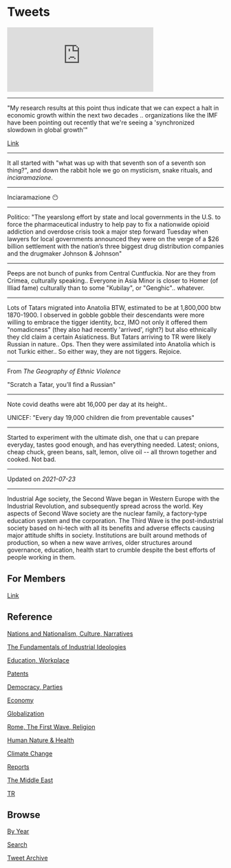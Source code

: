 # Tweets


<iframe width="340" src="https://www.youtube.com/embed/aRXb4bJhSSw?start=2651&end=2764" title="YouTube video player" frameborder="0" allow="accelerometer; autoplay; clipboard-write; encrypted-media; gyroscope; picture-in-picture" allowfullscreen></iframe>

---

"My research results at this point thus indicate that we can expect a
halt in economic growth within the next two decades .. organizations
like the IMF have been pointing out recently that we're seeing a
'synchronized slowdown in global growth'"

[Link](https://www.linkedin.com/pulse/i-did-data-check-world-model-forecast-global-collapse-branderhorst/)

---

It all started with "what was up with that seventh son of a seventh
son thing?", and down the rabbit hole we go on mysticism, snake
rituals, and *inciaramazione*.

---

Inciaramazione 😶

---

Politico: "The yearslong effort by state and local governments in the
U.S. to force the pharmaceutical industry to help pay to fix a
nationwide opioid addiction and overdose crisis took a major step
forward Tuesday when lawyers for local governments announced they were
on the verge of a $26 billion settlement with the nation’s three
biggest drug distribution companies and the drugmaker Johnson &
Johnson"

---

Peeps are not bunch of punks from Central Cuntfuckia. Nor are they
from Crimea, culturally speaking.. Everyone in Asia Minor is closer to
Homer (of Illiad fame) culturally than to some "Kubilay", or
"Genghic".. whatever.

---

Lots of Tatars migrated into Anatolia BTW, estimated to be at
1,800,000 btw 1870-1900. I observed in gobble gobble their descendants
were more willing to embrace the tigger identity, bcz, IMO not only it
offered them "nomadicness" (they also had recently 'arrived', right?)
but also ethnically they cld claim a certain Asiaticness. But Tatars
arriving to TR were likely Russian in nature.. Ops. Then they were
assimilated into Anatolia which is not Turkic either.. So either way,
they are not tiggers. Rejoice.

---

From *The Geography of Ethnic Violence*

"Scratch a Tatar, you’ll find a Russian"

---

Note covid deaths were abt 16,000 per day at its height..

UNICEF: "Every day 19,000 children die from preventable causes"

---

Started to experiment with the ultimate dish, one that u can prepare
everyday, tastes good enough, and has everything needed. Latest;
onions, cheap chuck, green beans, salt, lemon, olive oil -- all thrown
together and cooked. Not bad.

---

Updated on *2021-07-23*

---

Industrial Age society, the Second Wave began in Western Europe with
the Industrial Revolution, and subsequently spread across the
world. Key aspects of Second Wave society are the nuclear family, a
factory-type education system and the corporation. The Third Wave is
the post-industrial society based on hi-tech with all its benefits and
adverse effects causing major attitude shifts in society. Institutions
are built around methods of production, so when a new wave arrives,
older structures around governance, education, health start to crumble
despite the best efforts of people working in them.

## For Members

[Link](https://thirdwave-members.herokuapp.com)

## Reference

[Nations and Nationalism, Culture, Narratives](/2013/02/nations-and-nationalism.md)

[The Fundamentals of Industrial Ideologies](/2011/04/fundamentals-of-industrial-ideologies.md)

[Education, Workplace](2017/09/education-workplace.md)

[Patents](/2018/09/patents.md)

[Democracy, Parties](/2016/11/democracy.md)

[Economy](/2018/05/economy.md)

[Globalization](/2018/09/globalization.md)

[Rome, The First Wave, Religion](/2017/12/rome.md)

[Human Nature & Health](/2020/07/human-nature.md)

[Climate Change](/2018/12/climate.md)

[Reports](/2019/05/reports.md)

[The Middle East](/2019/07/middleeast.md)

[TR](../tr)

## Browse

[By Year](years.md)

[Search](search.html)

[Tweet Archive](/tweets/README.md)


